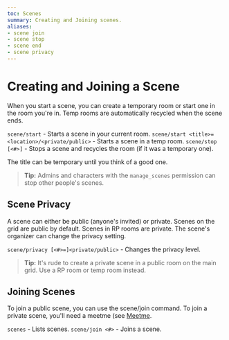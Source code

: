 ```yaml
---
toc: Scenes
summary: Creating and Joining scenes.
aliases:
- scene join
- scene stop
- scene end
- scene privacy
---
```


# Creating and Joining a Scene

When you start a scene, you can create a temporary room or start one in the room you're in.  Temp rooms are automatically recycled when the scene ends.

`scene/start` - Starts a scene in your current room.
`scene/start <title>=<location>/<private/public>` - Starts a scene in a temp room.
`scene/stop [<#>]` - Stops a scene and recycles the room (if it was a temporary one).

The title can be temporary until you think of a good one.

> **Tip:** Admins and characters with the `manage_scenes` permission can stop other people's scenes.

## Scene Privacy

A scene can either be public (anyone's invited) or private.  Scenes on the grid are public by default.  Scenes in RP rooms are private.  The scene's organizer can change the privacy setting. 

`scene/privacy [<#>=]<private/public>` - Changes the privacy level.

> **Tip:** It's rude to create a private scene in a public room on the main grid. Use a RP room or temp room instead.

## Joining Scenes

To join a public scene, you can use the scene/join command.  To join a private scene, you'll need a meetme (see [Meetme](/help/rooms/meetme).

`scenes` - Lists scenes.
`scene/join <#>` - Joins a scene.
